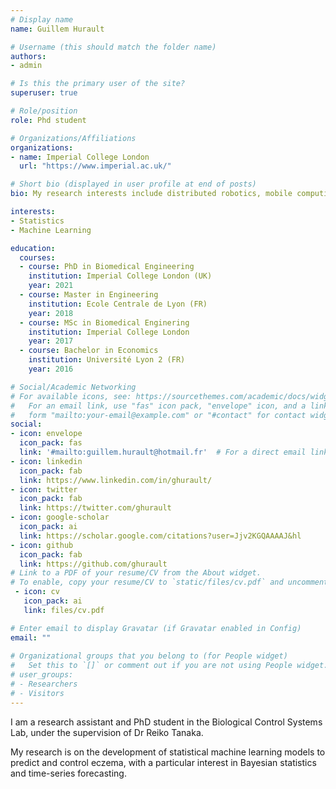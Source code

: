 ```yaml
---
# Display name
name: Guillem Hurault

# Username (this should match the folder name)
authors:
- admin

# Is this the primary user of the site?
superuser: true

# Role/position
role: Phd student

# Organizations/Affiliations
organizations:
- name: Imperial College London
  url: "https://www.imperial.ac.uk/"

# Short bio (displayed in user profile at end of posts)
bio: My research interests include distributed robotics, mobile computing and programmable matter.

interests:
- Statistics
- Machine Learning

education:
  courses:
  - course: PhD in Biomedical Engineering
    institution: Imperial College London (UK)
    year: 2021
  - course: Master in Engineering
    institution: Ecole Centrale de Lyon (FR)
    year: 2018
  - course: MSc in Biomedical Enginering
    institution: Imperial College London
    year: 2017
  - course: Bachelor in Economics
    institution: Université Lyon 2 (FR)
	year: 2016

# Social/Academic Networking
# For available icons, see: https://sourcethemes.com/academic/docs/widgets/#icons
#   For an email link, use "fas" icon pack, "envelope" icon, and a link in the
#   form "mailto:your-email@example.com" or "#contact" for contact widget.
social:
- icon: envelope
  icon_pack: fas
  link: '#mailto:guillem.hurault@hotmail.fr'  # For a direct email link, use "mailto:test@example.org".
- icon: linkedin
  icon_pack: fab
  link: https://www.linkedin.com/in/ghurault/
- icon: twitter
  icon_pack: fab
  link: https://twitter.com/ghurault
- icon: google-scholar
  icon_pack: ai
  link: https://scholar.google.com/citations?user=Jjv2KGQAAAAJ&hl
- icon: github
  icon_pack: fab
  link: https://github.com/ghurault
# Link to a PDF of your resume/CV from the About widget.
# To enable, copy your resume/CV to `static/files/cv.pdf` and uncomment the lines below.  
 - icon: cv
   icon_pack: ai
   link: files/cv.pdf

# Enter email to display Gravatar (if Gravatar enabled in Config)
email: ""
  
# Organizational groups that you belong to (for People widget)
#   Set this to `[]` or comment out if you are not using People widget.  
# user_groups:
# - Researchers
# - Visitors
---
```


I am a research assistant and PhD student in the Biological Control Systems Lab, under the supervision of Dr Reiko Tanaka.

My research is on the development of statistical machine learning models to predict and control eczema, with a particular interest in Bayesian statistics and time-series forecasting.
